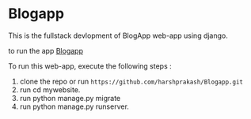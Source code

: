 # Blogapp
This is the fullstack devlopment  of BlogApp web-app using django.

to run the app
[Blogapp](https://myblogappssss.herokuapp.com/)

To run this web-app, execute the following steps :
1. clone the repo or run  ``https://github.com/harshprakash/Blogapp.git``
2. run cd mywebsite.
3. run  python manage.py migrate
4. run python manage.py runserver.


